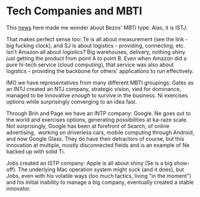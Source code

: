 # Tech Companies and MBTI

This [news](https://www.businessinsider.com/everything-you-need-to-know-about-jeff-bezos-amazing-10000-year-clock-2013-8)
here made me wonder about Bezos' MBTI type. Alas, it is ISTJ.

That makes perfect sense too: Te is all about measurement (see the
link - big fucking clock), and SJ is about logistics - providing,
connecting, etc. Isn't Amazon all about logistics? Big warehouses,
delivery, nothing shiny just getting the product from point A to point
B. Even when Amazon did a pure hi-tech service (cloud computing), that
service was also about logistics - providing the backbone for others'
applications to run effectively.

IMO we have representatives from many different MBTI groupings: Gates
as an INTJ created an NTJ company, strategic vision, vied for
dominance, managed to be innovative _enough_ to survive in the
business. Ni exercises options while surprisingly converging to an
idea fast.

Through Brin and Page we have an INTP company: Google. Ne goes out to
the world and exercises options, generating possibilities at ka-raze
scale. Not surprisingly, Google has been at forefront of Search, of
online advertising,  working on driverless cars, mobile computing
through Android, and now Google Glass. They do have their detractors
of course, but this innovation at multiple, mostly disconnected fields
and is an example of Ne backed up with solid Ti.

Jobs created an ISTP company: Apple is all about shiny (Se is a big
show-off). The underlying Mac operation system might suck (and it
does), but Jobs, even with his volatile ways (too much tactics, living
"in the moment") and his initial inability to manage a big company,
eventually created a stable innovator.
